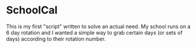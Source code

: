 SchoolCal
=========
This is my first "script" written to solve an actual need. My school runs on a 6 day rotation and I wanted a simple way to grab certain days (or sets of days) according to their rotation number.

